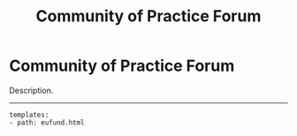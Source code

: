 ﻿---
title: Community of Practice Forum
description:  Description.
category: Community
subCategory: Forum
image: /images/Zebras_Cropped.jpg
imageTitle: Zebras. By Marieke Kuijpers via freeimages.com. Freeimages content license.
imageLink: http://www.freeimages.com/photo/zebra-in-black-white-1381687
---
# Community of Practice Forum

Description.

-----------

```styledYaml
templates:
- path: eufund.html
```
